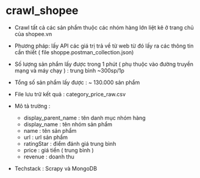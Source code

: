 # crawl_shopee
- Crawl tất cả các sản phẩm thuộc các nhóm hàng lớn liệt kê ở trang chủ của  shopee.vn
- Phương pháp: lấy API các giá trị trả về từ web  từ đó lấy ra các thông tin cần thiết ( file shoppe.postman_collection.json)

 - Số lượng sản phẩm lấy được trong 1 phút ( phụ thuộc vào đường truyền mạng và máy chạy )  :  trung bình ~300sp/1p
 - Tổng số sản phẩm lấy được : ~ 130.000 sản phẩm
 - File lưu trữ  kết quả : category_price_raw.csv

- Mô tả trường :
  +  display_parent_name : tên danh mục nhóm hàng 
  +  display_name : tên nhóm sản phẩm
  +   name : tên sản phẩm
  +   url : url sản phẩm
  +   ratingStar : điểm đánh giá trung bình
  +   price : giá tiền ( trung bình )
  +   revenue : doanh thu

- Techstack : Scrapy và MongoDB
